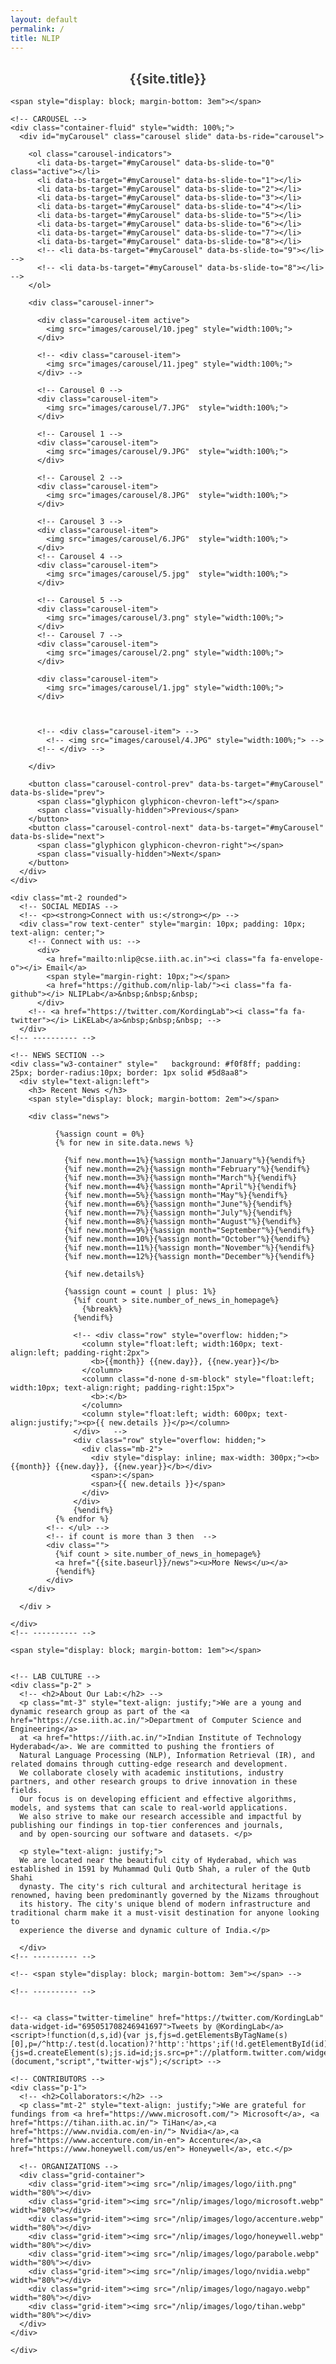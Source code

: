 ```yaml
---
layout: default
permalink: /
title: NLIP
---
```

<style>
  .carousel {
      border-radius: 10px 10px 10px 10px;
      overflow: hidden;
  }
  .grid-container {
  display: grid;
  gap: 5px;
  grid-template-columns: auto auto auto auto;
  padding: 10px;
  }
  .grid-item {
    padding: 10px;
    text-align: center;
  }

</style>

<div class="container mt-5">
  <div style="text-align: center;">
    <h2 style="color: rgb(65, 65, 65);">{{site.title}}</h2>
  </div>
    
    <span style="display: block; margin-bottom: 3em"></span>

    <!-- CAROUSEL -->
    <div class="container-fluid" style="width: 100%;">
      <div id="myCarousel" class="carousel slide" data-bs-ride="carousel">

        <ol class="carousel-indicators">
          <li data-bs-target="#myCarousel" data-bs-slide-to="0" class="active"></li>
          <li data-bs-target="#myCarousel" data-bs-slide-to="1"></li>
          <li data-bs-target="#myCarousel" data-bs-slide-to="2"></li>
          <li data-bs-target="#myCarousel" data-bs-slide-to="3"></li>
          <li data-bs-target="#myCarousel" data-bs-slide-to="4"></li>
          <li data-bs-target="#myCarousel" data-bs-slide-to="5"></li>
          <li data-bs-target="#myCarousel" data-bs-slide-to="6"></li>
          <li data-bs-target="#myCarousel" data-bs-slide-to="7"></li>
          <li data-bs-target="#myCarousel" data-bs-slide-to="8"></li>
          <!-- <li data-bs-target="#myCarousel" data-bs-slide-to="9"></li> -->
          <!-- <li data-bs-target="#myCarousel" data-bs-slide-to="8"></li> -->
        </ol>
    
        <div class="carousel-inner">

          <div class="carousel-item active">
            <img src="images/carousel/10.jpeg" style="width:100%;">
          </div>

          <!-- <div class="carousel-item">
            <img src="images/carousel/11.jpeg" style="width:100%;">
          </div> -->

          <!-- Carousel 0 -->
          <div class="carousel-item">
            <img src="images/carousel/7.JPG"  style="width:100%;">
          </div>
          
          <!-- Carousel 1 -->
          <div class="carousel-item">
            <img src="images/carousel/9.JPG"  style="width:100%;">
          </div>

          <!-- Carousel 2 -->
          <div class="carousel-item">
            <img src="images/carousel/8.JPG"  style="width:100%;">
          </div>
          
          <!-- Carousel 3 -->
          <div class="carousel-item">
            <img src="images/carousel/6.JPG"  style="width:100%;">
          </div>
          <!-- Carousel 4 -->
          <div class="carousel-item">
            <img src="images/carousel/5.jpg"  style="width:100%;">
          </div>

          <!-- Carousel 5 -->
          <div class="carousel-item">
            <img src="images/carousel/3.png" style="width:100%;">
          </div>
          <!-- Carousel 7 -->
          <div class="carousel-item">
            <img src="images/carousel/2.png" style="width:100%;">
          </div>

          <div class="carousel-item">
            <img src="images/carousel/1.jpg" style="width:100%;">
          </div>

          

          <!-- <div class="carousel-item"> -->
            <!-- <img src="images/carousel/4.JPG" style="width:100%;"> -->
          <!-- </div> -->
          
        </div>
    
        <button class="carousel-control-prev" data-bs-target="#myCarousel" data-bs-slide="prev">
          <span class="glyphicon glyphicon-chevron-left"></span>
          <span class="visually-hidden">Previous</span>
        </button>
        <button class="carousel-control-next" data-bs-target="#myCarousel" data-bs-slide="next">
          <span class="glyphicon glyphicon-chevron-right"></span>
          <span class="visually-hidden">Next</span>
        </button>
      </div>
    </div>

    <div class="mt-2 rounded">
      <!-- SOCIAL MEDIAS -->
      <!-- <p><strong>Connect with us:</strong></p> -->
      <div class="row text-center" style="margin: 10px; padding: 10px; text-align: center;">
        <!-- Connect with us: -->
          <div>
            <a href="mailto:nlip@cse.iith.ac.in"><i class="fa fa-envelope-o"></i> Email</a>
            <span style="margin-right: 10px;"></span>
            <a href="https://github.com/nlip-lab/"><i class="fa fa-github"></i> NLIPLab</a>&nbsp;&nbsp;&nbsp;
          </div>
        <!-- <a href="https://twitter.com/KordingLab"><i class="fa fa-twitter"></i> LiKELab</a>&nbsp;&nbsp;&nbsp; -->
      </div>
    <!-- ---------- -->

    <!-- NEWS SECTION -->
    <div class="w3-container" style="   background: #f0f8ff; padding: 25px; border-radius:10px; border: 1px solid #5d8aa8">
      <div style="text-align:left">
        <h3> Recent News </h3>
        <span style="display: block; margin-bottom: 2em"></span>

        <div class="news">

              {%assign count = 0%}
              {% for new in site.data.news %}

                {%if new.month==1%}{%assign month="January"%}{%endif%}
                {%if new.month==2%}{%assign month="February"%}{%endif%}
                {%if new.month==3%}{%assign month="March"%}{%endif%}
                {%if new.month==4%}{%assign month="April"%}{%endif%}
                {%if new.month==5%}{%assign month="May"%}{%endif%}
                {%if new.month==6%}{%assign month="June"%}{%endif%}
                {%if new.month==7%}{%assign month="July"%}{%endif%}
                {%if new.month==8%}{%assign month="August"%}{%endif%}
                {%if new.month==9%}{%assign month="September"%}{%endif%}
                {%if new.month==10%}{%assign month="October"%}{%endif%}
                {%if new.month==11%}{%assign month="November"%}{%endif%}
                {%if new.month==12%}{%assign month="December"%}{%endif%}

                {%if new.details%}

                {%assign count = count | plus: 1%}
                  {%if count > site.number_of_news_in_homepage%}
                    {%break%}
                  {%endif%}

                  <!-- <div class="row" style="overflow: hidden;">
                    <column style="float:left; width:160px; text-align:left; padding-right:2px">
                      <b>{{month}} {{new.day}}, {{new.year}}</b>
                    </column>
                    <column class="d-none d-sm-block" style="float:left; width:10px; text-align:right; padding-right:15px">
                      <b>:</b>
                    </column>
                    <column style="float:left; width: 600px; text-align:justify;"><p>{{ new.details }}</p></column>
                  </div>   -->
                  <div class="row" style="overflow: hidden;">
                    <div class="mb-2">
                      <div style="display: inline; max-width: 300px;"><b>{{month}} {{new.day}}, {{new.year}}</b></div>
                      <span>:</span>
                      <span>{{ new.details }}</span>
                    </div>
                  </div>  
                  {%endif%}
              {% endfor %}
            <!-- </ul> -->
            <!-- if count is more than 3 then  -->
            <div class="">
              {%if count > site.number_of_news_in_homepage%}
              <a href="{{site.baseurl}}/news"><u>More News</u></a>
              {%endif%}
            </div>
        </div>
        
      </div >
      
    </div>
    <!-- ---------- -->

    <span style="display: block; margin-bottom: 1em"></span>


    <!-- LAB CULTURE -->
    <div class="p-2" >
      <!-- <h2>About Our Lab:</h2> -->
      <p class="mt-3" style="text-align: justify;">We are a young and dynamic research group as part of the <a href="https://cse.iith.ac.in/">Department of Computer Science and Engineering</a> 
      at <a href="https://iith.ac.in/">Indian Institute of Technology Hyderabad</a>. We are committed to pushing the frontiers of 
      Natural Language Processing (NLP), Information Retrieval (IR), and related domains through cutting-edge research and development. 
      We collaborate closely with academic institutions, industry partners, and other research groups to drive innovation in these fields.
      Our focus is on developing efficient and effective algorithms, models, and systems that can scale to real-world applications.
      We also strive to make our research accessible and impactful by publishing our findings in top-tier conferences and journals, 
      and by open-sourcing our software and datasets. </p>

      <p style="text-align: justify;"> 
      We are located near the beautiful city of Hyderabad, which was established in 1591 by Muhammad Quli Qutb Shah, a ruler of the Qutb Shahi 
      dynasty. The city's rich cultural and architectural heritage is renowned, having been predominantly governed by the Nizams throughout 
      its history. The city's unique blend of modern infrastructure and traditional charm make it a must-visit destination for anyone looking to 
      experience the diverse and dynamic culture of India.</p>

      </div>
    <!-- ---------- -->

    <!-- <span style="display: block; margin-bottom: 3em"></span> -->

    <!-- ---------- -->


    <!-- <a class="twitter-timeline" href="https://twitter.com/KordingLab" data-widget-id="695051708246941697">Tweets by @KordingLab</a>
    <script>!function(d,s,id){var js,fjs=d.getElementsByTagName(s)[0],p=/^http:/.test(d.location)?'http':'https';if(!d.getElementById(id)){js=d.createElement(s);js.id=id;js.src=p+"://platform.twitter.com/widgets.js";fjs.parentNode.insertBefore(js,fjs);}}(document,"script","twitter-wjs");</script> -->

    <!-- CONTRIBUTORS -->
    <div class="p-1">
      <!-- <h2>Collaborators:</h2> -->
      <p class="mt-2" style="text-align: justify;">We are grateful for fundings from <a href="https://www.microsoft.com/"> Microsoft</a>, <a href="https://tihan.iith.ac.in/"> TiHan</a>,<a href="https://www.nvidia.com/en-in/"> Nvidia</a>,<a href="https://www.accenture.com/in-en"> Accenture</a>,<a href="https://www.honeywell.com/us/en"> Honeywell</a>, etc.</p>
      
      <!-- ORGANIZATIONS -->
      <div class="grid-container">
        <div class="grid-item"><img src="/nlip/images/logo/iith.png" width="80%"></div>
        <div class="grid-item"><img src="/nlip/images/logo/microsoft.webp" width="80%"></div>
        <div class="grid-item"><img src="/nlip/images/logo/accenture.webp" width="80%"></div>
        <div class="grid-item"><img src="/nlip/images/logo/honeywell.webp" width="80%"></div>  
        <div class="grid-item"><img src="/nlip/images/logo/parabole.webp" width="80%"></div>  
        <div class="grid-item"><img src="/nlip/images/logo/nvidia.webp" width="80%"></div>
        <div class="grid-item"><img src="/nlip/images/logo/nagayo.webp" width="80%"></div>
        <div class="grid-item"><img src="/nlip/images/logo/tihan.webp" width="80%"></div> 
      </div>
    </div>

    </div> 
</div>